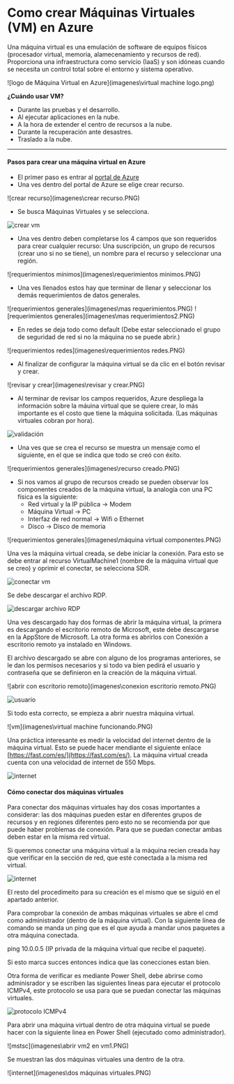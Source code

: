 # Como crear Máquinas Virtuales (VM) en Azure 

Una máquina virtual es una emulación de software de equipos físicos (procesador virtual, memoria, alamecenamiento y recursos de red). Proporciona una infraestructura como servicio (IaaS) y son idóneas cuando se necesita un control total sobre el entorno y sistema operativo.

![logo de Máquina Virtual en Azure](imagenes\virtual machine logo.png)

**¿Cuándo usar VM?**

- Durante las pruebas y el desarrollo.
- Al ejecutar aplicaciones en la nube.
- A la hora de extender el centro de recursos a la nube.
- Durante la recuperación ante desastres.
- Traslado a la nube.

----------------------------------------------------------------------------------------

#### Pasos para crear una máquina virtual en Azure

- El primer paso es entrar al [portal de Azure](www.portal.azure.com) 
- Una ves dentro del portal de Azure se elige crear recurso.

![crear recurso](imagenes\crear recurso.PNG)

- Se busca Máquinas Virtuales y se selecciona. 

![crear vm](imagenes\vm.PNG)

- Una ves dentro deben completarse los 4 campos que son requeridos para crear cualquier recurso: Una suscripción, un grupo de recursos (crear uno si no se tiene), un nombre para el recurso y seleccionar una región. 

![requerimientos mínimos](imagenes\requerimientos minimos.PNG)

- Una ves llenados estos hay que terminar de llenar y seleccionar los demás requerimientos de datos generales.

![requerimientos generales](imagenes\mas requerimientos.PNG)
![requerimientos generales](imagenes\mas requerimientos2.PNG)

- En redes se deja todo como default (Debe estar seleccionado el grupo de seguridad de red si no la máquina no se puede abrir.)

![requerimientos redes](imagenes\requerimientos redes.PNG)

- Al finalizar de configurar la máquina virtual se da clic en el botón revisar y crear.

![revisar y crear](imagenes\revisar y crear.PNG)

- Al terminar de revisar los campos requeridos, Azure despliega la información sobre la máuina virtual que se quiere crear, lo más importante es el costo que tiene la máquina solicitada. (Las máquinas virtuales cobran por hora).

![validación](imagenes\validada.PNG)

- Una ves que se crea el recurso se muestra un mensaje como el siguiente, en el que se indica que todo se creó con éxito. 

![requerimientos generales](imagenes\recurso creado.PNG)

- Si nos vamos al grupo de recursos creado se pueden observar los componentes creados de la máquina virtual, la analogía con una PC física es la siguiente:
    - Red virtual y la IP pública -> Modem 
    - Máquina Virtual -> PC
    - Interfaz de red normal -> Wifi o Ethernet
    - Disco -> Disco de memoria 

![requerimientos generales](imagenes\máquina virtual componentes.PNG)

Una ves la máquina virtual creada, se debe iniciar la conexión. Para esto se debe entrar al recurso VirtualMachine1 (nombre de la máquina virtual que se creo) y oprimir el conectar, se selecciona SDR.

![conectar vm](imagenes\conectar.PNG)

Se debe descargar el archivo RDP.

![descargar archivo RDP](imagenes\descargararchivo.PNG)

Una ves descargado hay dos formas de abrir la máquina virtual, la primera es descargando el escritorio remoto de Microsoft, este debe descargarse en la AppStore de Microsoft. La otra forma es abrirlos con Conexión a escritorio remoto ya instalado en Windows. 

El archivo descargado se abre con alguno de los programas anteriores, se le dan los permisos necesarios y si todo va bien pedirá el usuario y contraseña que se definieron en la creación de la máquina virtual. 

![abrir con escritorio remoto](imagenes\conexion escritorio remoto.PNG)

![usuario](imagenes\usuario.PNG)

Si todo esta correcto, se empieza a abrir nuestra máquina virtual.

![vm](imagenes\virtual machine funcionando.PNG)

Una práctica interesante es medir la velocidad del internet dentro de la máquina virtual. Esto se puede hacer mendiante el siguiente enlace [https://fast.com/es/](https://fast.com/es/). La máquina virtual creada cuenta con una velocidad de internet de 550 Mbps.

![internet](imagenes\internetvm1.PNG)

#### Cómo conectar dos máquinas virtuales

Para conectar dos máquinas virtuales hay dos cosas importantes a considerar: las dos máquinas pueden estar en diferentes grupos de recursos y en regiones diferentes pero esto no se recomienda por que puede haber problemas de conexión. Para que se puedan conectar ambas deben estar en la misma red virtual. 

Si queremos conectar una máquina virtual a la máquina recien creada hay que verificar en la sección de red, que esté conectada a la misma red virtual.

![internet](imagenes\VM2redes.PNG)

El resto del procedimeito para su creación es el mismo que se siguió en el apartado anterior.

Para comprobar la conexión de ambas máquinas virtuales se abre el cmd como administrador (dentro de la máquina virtual). Con la siguiente línea de comando se manda un ping que es el que ayuda a mandar unos paquetes a otra máquina conectada.

ping 10.0.0.5 (IP privada de la máquina virtual que recibe el paquete).

Si esto marca succes entonces indica que las conecciones estan bien.

Otra forma de verificar es mediante Power Shell, debe abrirse como adminisrador y se escriben las siguientes lineas para ejecutar el protocolo ICMPv4, este protocolo se usa para que se puedan conectar las máquinas virtuales.

![protocolo ICMPv4](imagenes\ICMPv4.PNG)

Para abrir una máquina virtual dentro de otra máquina virtual se puede hacer con la siguiente linea en Power Shell (ejecutado como administrador).

![mstsc](imagenes\abrir vm2 en vm1.PNG)

Se muestran las dos máquinas virtuales una dentro de la otra.

![internet](imagenes\dos máquinas virtuales.PNG)
